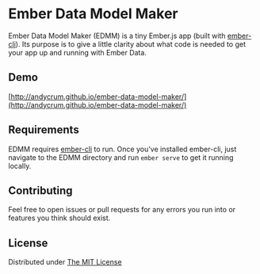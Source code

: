 # Ember Data Model Maker
Ember Data Model Maker (EDMM) is a tiny Ember.js app (built with [ember-cli](https://github.com/stefanpenner/ember-cli)). Its purpose is to give a little clarity about what code is needed to get your app up and running with Ember Data.

## Demo
[http://andycrum.github.io/ember-data-model-maker/](http://andycrum.github.io/ember-data-model-maker/)

## Requirements
EDMM requires [ember-cli](https://github.com/stefanpenner/ember-cli) to run. Once you've installed ember-cli, just navigate to the EDMM directory and run `ember serve` to get it running locally.

## Contributing
Feel free to open issues or pull requests for any errors you run into or features you think should exist.

## License
Distributed under [The MIT License](https://github.com/andycrum/ember-data-model-maker/blob/master/LICENSE.md)